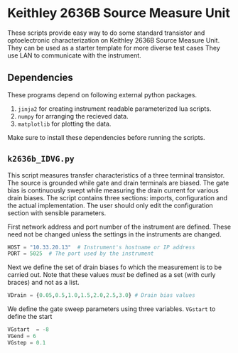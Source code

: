# Keithley 2636B Source Measure Unit

These scripts provide easy way to do some standard transistor and optoelectronic characterization on Keithley 2636B Source Measure Unit.
They can be used as a starter template for more diverse test cases
They use LAN to communicate with the instrument.


## Dependencies

These programs depend on following external python packages.

1. `jinja2` for creating instrument readable parameterized lua scripts.
2. `numpy` for arranging the recieved data.
3. `matplotlib` for plotting the data.

Make sure to install these dependencies before running the scripts.

## `k2636b_IDVG.py`

This script measures transfer characteristics of a three terminal transistor.
The source is grounded while gate and drain terminals are biased.
The gate bias is continuously swept while measuring the drain current for various drain biases.
The script contains three sections: imports, configuration and the actual implementation.
The user should only edit the configuration section with sensible parameters.

First network address and port number of the instrument are defined. 
These need not be changed unless the settings in the instruments are changed. 

```python
HOST = "10.33.20.13"  # Instrument's hostname or IP address
PORT = 5025  # The port used by the instrument
```
Next we define the set of drain biases fo which the measurement is to be carried out.
Note that these values *must* be defined as a set (with curly braces) and not as a list.

```python
VDrain = {0.05,0.5,1.0,1.5,2.0,2.5,3.0} # Drain bias values
```

We define the gate sweep parameters using three variables. `VGstart` to define the start

```python
VGstart  = -8
VGend = 6
VGstep = 0.1
```




